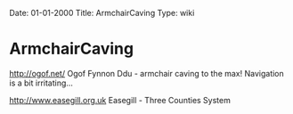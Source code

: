 Date: 01-01-2000
Title: ArmchairCaving
Type: wiki


ArmchairCaving 
==============





<http://ogof.net/> Ogof Fynnon Ddu - armchair caving to the max!
Navigation is a bit irritating...

<http://www.easegill.org.uk> Easegill - Three Counties System








